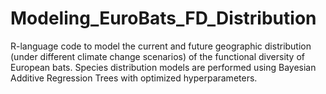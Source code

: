 # Modeling_EuroBats_FD_Distribution
R-language code to model the current and future geographic distribution (under different climate change scenarios) of the functional diversity of European bats. Species distribution models are performed using Bayesian Additive Regression Trees with optimized hyperparameters.
